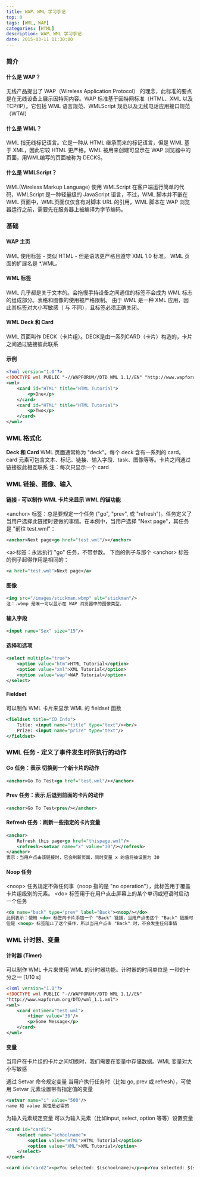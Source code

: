 ```yaml
---
title: WAP、WML 学习手记
top: 0
tags: [WML, WAP]
categories: [HTML]
description: WAP、WML 学习手记
date: 2015-03-11 11:30:00
---
```



### 简介

#### 什么是 WAP？
无线产品提出了 WAP（Wireless Application Protocol） 的理念，此标准的要点是在无线设备上展示因特网内容。WAP 标准基于因特网标准（HTML、XML 以及 TCP/IP）。它包括 WML 语言规范、WMLScript 规范以及无线电话应用接口规范（WTAI）

#### 什么是 WML？
WML 指无线标记语言。它是一种从 HTML 继承而来的标记语言，但是 WML 基于 XML，因此它较 HTML 更严格。WML 被用来创建可显示在 WAP 浏览器中的页面，用WML编写的页面被称为 DECKS。

#### 什么是 WMLScript？
WML(Wireless Markup Language) 使用 WMLScript 在客户端运行简单的代码，WMLScript 是一种轻量级的 JavaScript 语言，不过，WML 脚本并不嵌在 WML 页面中，WML页面仅仅含有对脚本 URL 的引用，WML 脚本在 WAP 浏览器运行之前，需要先在服务器上被编译为字节编码。

<!-- more -->



### 基础

#### WAP 主页
WML 使用标签 - 类似 HTML - 但是语法更严格且遵守 XML 1.0 标准。
WML 页面的扩展名是 *.WML。

#### WML 标签
WML 几乎都是关于文本的。会拖慢手持设备之间通信的标签不会成为 WML 标志的组成部分。表格和图像的使用被严格限制。
由于 WML 是一种 XML 应用，因此其标签对大小写敏感（<wml> 与 <WML> 不同），且标签必须正确关闭。

#### WML Deck 和 Card
WML 页面叫作 DECK（卡片组）。DECK是由一系列CARD（卡片）构造的，卡片之间通过链接彼此联系

#### 示例
``` xml
<?xml version="1.0"?>
<!DOCTYPE wml PUBLIC "-//WAPFORUM//DTD WML 1.1//EN" "http://www.wapforum.org/DTD/wml_1.1.xml">
<wml>
    <card id="HTML" title="HTML Tutorial">
        <p>One</p>
    </card>
    <card id="HTML" title="HTML Tutorial">
        <p>Two</p>
    </card>
</wml>
```


### WML 格式化

**Deck 和 Card**
WML 页面通常称为 "deck"。每个 deck 含有一系列的 card。card 元素可包含文本、标记、链接、输入字段、task、图像等等。卡片之间通过链接彼此相互联系
注：每次只显示一个 card


### WML 链接、图像、输入

#### 链接 - 可以制作 WML 卡片来显示 WML 的锚功能

&lt;anchor&gt; 标签：总是要规定一个任务 ("go", "prev", 或 "refresh")。任务定义了当用户选择此链接时要做的事情。在本例中，当用户选择 "Next page"，其任务是 "前往 test.wml"：
``` xml 示例:
<anchor>Next page<go href="test.wml"/></anchor>
```
&lt;a&gt;标签：永远执行 "go" 任务，不带参数。
下面的例子与那个 &lt;anchor&gt; 标签的例子起得作用是相同的：
``` xml 示例:
<a href="test.wml">Next page</a>
```

#### 图像
``` xml
<img src="/images/stickman.wbmp" alt="stickman"/>
注：.wbmp 是唯一可以显示在 WAP 浏览器中的图像类型。
```

#### 输入字段
``` xml
<input name="Sex" size="15"/>
```

#### 选择和选项
``` xml 示例:
<select multiple="true">
    <option value="htm">HTML Tutorial</option>
    <option value="xml">XML Tutorial</option>
    <option value="wap">WAP Tutorial</option>
</select>
```

#### Fieldset
可以制作 WML 卡片来显示 WML 的 fieldset 函数
``` xml 示例:
<fieldset title="CD Info">
    Title: <input name="title" type="text"/><br/>
    Prize: <input name="prize" type="text"/>
</fieldset>
```


### WML 任务 - 定义了事件发生时所执行的动作

#### Go 任务：表示 切换到一个新卡片的动作
``` xml 示例:
<anchor>Go To Test<go href="test.wml"/></anchor>
```


#### Prev 任务：表示 后退到前面的卡片的动作
``` xml 示例:
<anchor>Go To Test<prev/></anchor>
```


#### Refresh 任务：刷新一些指定的卡片变量
``` xml 示例:
<anchor>
    Refresh this page<go href="thispage.wml"/>
    <refresh><setvar name="x" value="30"/></refresh>
</anchor>
表示：当用户点击该链接时，它会刷新页面，同时变量 x 的值将被设置为 30
```

#### Noop 任务
&lt;noop&gt; 任务规定不做任何事（noop 指的是 "no operation"），此标签用于覆盖卡片组级别的元素。
&lt;do&gt; 标签用于在用户点击屏幕上的某个单词或短语时启动一个任务
``` xml 示例:
<do name="back" type="prev" label="Back"><noop/></do>
此例表示：使用 <do> 标签向卡片添加一个 "Back" 链接，当用户点击这个 "Back" 链接时，它被带回前面的卡片。
但是 <noop> 标签阻止了这个操作，所以当用户点击 "Back" 时，不会发生任何事情
```



### WML 计时器、变量

#### 计时器 (Timer)
可以制作 WML 卡片来使用 WML 的计时器功能。计时器的时间单位是 一秒的十分之一 [1/10 s]
``` xml 示例: 用 3 秒来显示一条消息，然后切换到文件 "test.wml"
<?xml version="1.0"?>
<!DOCTYPE wml PUBLIC "-//WAPFORUM//DTD WML 1.1//EN"
"http://www.wapforum.org/DTD/wml_1.1.xml">
<wml>
    <card ontimer="test.wml">
        <timer value="30"/>
        <p>Some Message</p>
    </card>
</wml>
```


#### 变量
当用户在卡片组的卡片之间切换时，我们需要在变量中存储数据。WML 变量对大小写敏感

通过 Setvar 命令规定变量
当用户执行任务时（比如 go, prev 或 refresh），可使用 Setvar 元素设置带有指定值的变量
``` xml 示例: 创建一个名为 i 的变量，值是 500
<setvar name="i" value="500"/>
name 和 value 属性是必需的
```

为输入元素规定变量
可以为输入元素（比如input, select, option 等等）设置变量

``` xml 将创建名为 schoolname 的变量
<card id="card1">
    <select name="schoolname">
        <option value="HTML">HTML Tutorial</option>
        <option value="XML">XML Tutorial</option>
    </select>
</card>
```

``` xml 使用上例中创建的变量
<card id="card2"><p>You selected: $(schoolname)</p><p>You selected: $(schoolname)</p></card>
```
